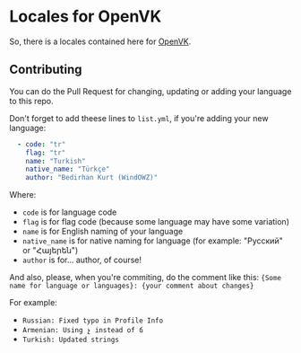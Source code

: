 # Locales for OpenVK
So, there is a locales contained here for [OpenVK](../../../openvk).

## Contributing

You can do the Pull Request for changing, updating or adding your language to this repo.

Don't forget to add theese lines to `list.yml`, if you're adding your new language:

```yaml
  - code: "tr"
    flag: "tr"
    name: "Turkish"
    native_name: "Türkçe"
    author: "Bedirhan Kurt (WindOWZ)"
```

Where:
- `code` is for language code
- `flag` is for flag code (because some language may have some variation)
- `name` is for English naming of your language
- `native_name` is for native naming for language (for example: "Русский" or "Հայերեն")
- `author` is for... author, of course!

And also, please, when you're commiting, do the comment like this: `{Some name for language or languages}: {your comment about changes}`

For example:
- `Russian: Fixed typo in Profile Info`
- `Armenian: Using չ instead of ճ`
- `Turkish: Updated strings`
